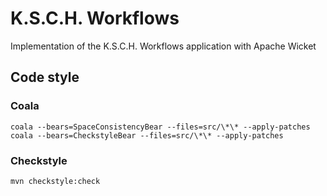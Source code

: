 # K.S.C.H. Workflows

Implementation of the K.S.C.H. Workflows application with Apache Wicket


## Code style

### Coala

```
coala --bears=SpaceConsistencyBear --files=src/\*\* --apply-patches
coala --bears=CheckstyleBear --files=src/\*\* --apply-patches
```

### Checkstyle

```
mvn checkstyle:check
```
